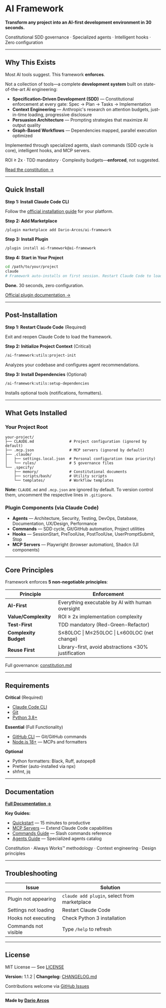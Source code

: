 # AI Framework

**Transform any project into an AI-first development environment in 30 seconds.**

Constitutional SDD governance · Specialized agents · Intelligent hooks · Zero configuration

---

## Why This Exists

Most AI tools suggest. This framework **enforces**.

Not a collection of tools—a complete **development system** built on state-of-the-art AI engineering:

- **Specification-Driven Development (SDD)** — Constitutional enforcement at every gate: Spec → Plan → Tasks → Implementation
- **Context Engineering** — Anthropic's research on attention budgets, just-in-time loading, progressive disclosure
- **Persuasion Architecture** — Prompting strategies that maximize AI output quality
- **Graph-Based Workflows** — Dependencies mapped, parallel execution optimized

Implemented through specialized agents, slash commands (SDD cycle is core), intelligent hooks, and MCP servers.

ROI ≥ 2x · TDD mandatory · Complexity budgets—**enforced**, not suggested.

[Read the constitution →](https://github.com/Dario-Arcos/ai-framework/blob/main/template/.specify/memory/constitution.md)

---

## Quick Install

**Step 1: Install Claude Code CLI**

Follow the [official installation guide](https://docs.claude.com/en/docs/claude-code/installation) for your platform.

**Step 2: Add Marketplace**

```bash
/plugin marketplace add Dario-Arcos/ai-framework
```

**Step 3: Install Plugin**

```bash
/plugin install ai-framework@ai-framework
```

**Step 4: Start in Your Project**

```bash
cd /path/to/your/project
claude
# Framework auto-installs on first session. Restart Claude Code to load configuration.
```

**Done.** 30 seconds, zero configuration.

[Official plugin documentation →](https://docs.claude.com/en/docs/claude-code/plugins)

---

## Post-Installation

**Step 1: Restart Claude Code** (Required)

Exit and reopen Claude Code to load the framework.

**Step 2: Initialize Project Context** (Critical)

```bash
/ai-framework:utils:project-init
```

Analyzes your codebase and configures agent recommendations.

**Step 3: Install Dependencies** (Optional)

```bash
/ai-framework:utils:setup-dependencies
```

Installs optional tools (notifications, formatters).

---

## What Gets Installed

### Your Project Root

```
your-project/
├── CLAUDE.md                # Project configuration (ignored by default)
├── .mcp.json                # MCP servers (ignored by default)
├── .claude/
│   ├── settings.local.json  # Personal configuration (max priority)
│   └── rules/               # 5 governance files
└── .specify/
    ├── memory/              # Constitutional documents
    ├── scripts/bash/        # Utility scripts
    └── templates/           # Workflow templates
```

**Note:** `CLAUDE.md` and `.mcp.json` are ignored by default. To version control them, uncomment the respective lines in `.gitignore`.

### Plugin Components (via Claude Code)

- **Agents** — Architecture, Security, Testing, DevOps, Database, Documentation, UX/Design, Performance
- **Commands** — SDD cycle, Git/GitHub automation, Project utilities
- **Hooks** — SessionStart, PreToolUse, PostToolUse, UserPromptSubmit, Stop
- **MCP Servers** — Playwright (browser automation), Shadcn (UI components)

---

## Core Principles

Framework enforces **5 non-negotiable principles**:

| Principle             | Enforcement                                          |
| --------------------- | ---------------------------------------------------- |
| **AI-First**          | Everything executable by AI with human oversight     |
| **Value/Complexity**  | ROI ≥ 2x implementation complexity                   |
| **Test-First**        | TDD mandatory (Red-Green-Refactor)                   |
| **Complexity Budget** | S≤80LOC \| M≤250LOC \| L≤600LOC (net change)         |
| **Reuse First**       | Library-first, avoid abstractions <30% justification |

Full governance: [constitution.md](https://github.com/Dario-Arcos/ai-framework/blob/main/template/.specify/memory/constitution.md)

---

## Requirements

**Critical** (Required)

- [Claude Code CLI](https://docs.anthropic.com/en/docs/claude-code/installation)
- [Git](https://git-scm.com/downloads)
- [Python 3.8+](https://www.python.org/downloads/)

**Essential** (Full Functionality)

- [GitHub CLI](https://cli.github.com/) — Git/GitHub commands
- [Node.js 18+](https://nodejs.org/) — MCPs and formatters

**Optional**

- Python formatters: Black, Ruff, autopep8
- Prettier (auto-installed via npx)
- shfmt, jq

---

## Documentation

**[Full Documentation →](https://dario-arcos.github.io/ai-framework/)**

**Key Guides:**

- [Quickstart](https://dario-arcos.github.io/ai-framework/quickstart) — 15 minutes to productive
- [MCP Servers](https://dario-arcos.github.io/ai-framework/mcp-servers) — Extend Claude Code capabilities
- [Commands Guide](https://dario-arcos.github.io/ai-framework/commands-guide) — Slash commands reference
- [Agents Guide](https://dario-arcos.github.io/ai-framework/agents-guide) — Specialized agents catalog

Constitution · Always Works™ methodology · Context engineering · Design principles

---

## Troubleshooting

| Issue                | Solution                                     |
| -------------------- | -------------------------------------------- |
| Plugin not appearing | `claude add plugin`, select from marketplace |
| Settings not loading | Restart Claude Code                          |
| Hooks not executing  | Check Python 3 installation                  |
| Commands not visible | Type `/help` to refresh                      |

---

## License

MIT License — See [LICENSE](LICENSE)

**Version:** 1.1.2 | **Changelog:** [CHANGELOG.md](CHANGELOG.md)

Contributions welcome via [GitHub Issues](https://github.com/Dario-Arcos/ai-framework/issues)

---

**Made by [Dario Arcos](https://github.com/Dario-Arcos)**
